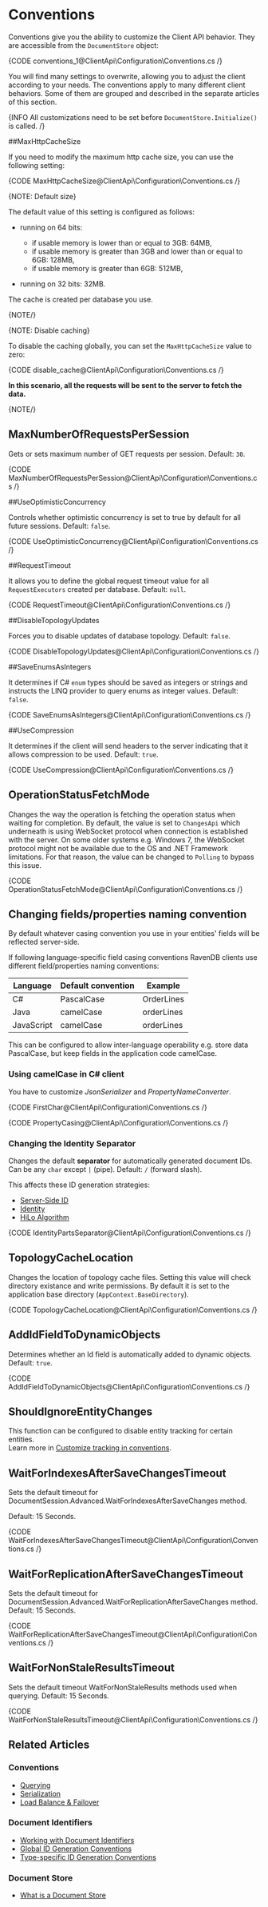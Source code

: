 # Conventions

Conventions give you the ability to customize the Client API behavior. They are accessible from the `DocumentStore` object:

{CODE conventions_1@ClientApi\Configuration\Conventions.cs /}

You will find many settings to overwrite, allowing you to adjust the client according to your needs. The conventions apply to many different client behaviors. Some of them are grouped and described in the separate articles of this section.

{INFO All customizations need to be set before `DocumentStore.Initialize()` is called. /}

##MaxHttpCacheSize

If you need to modify the maximum http cache size, you can use the following setting:

{CODE MaxHttpCacheSize@ClientApi\Configuration\Conventions.cs /}

{NOTE: Default size}

The default value of this setting is configured as follows:

* running on 64 bits:
  * if usable memory is lower than or equal to 3GB: 64MB,
  * if usable memory is greater than 3GB and lower than or equal to 6GB: 128MB,
  * if usable memory is greater than 6GB: 512MB,

* running on 32 bits: 32MB.

The cache is created per database you use.

{NOTE/}

{NOTE: Disable caching} 

To disable the caching globally, you can set the `MaxHttpCacheSize` value to zero:

{CODE disable_cache@ClientApi\Configuration\Conventions.cs /}

**In this scenario, all the requests will be sent to the server to fetch the data.**

{NOTE/}

## MaxNumberOfRequestsPerSession

Gets or sets maximum number of GET requests per session. Default: `30`.

{CODE MaxNumberOfRequestsPerSession@ClientApi\Configuration\Conventions.cs /}

##UseOptimisticConcurrency

Controls whether optimistic concurrency is set to true by default for all future sessions. Default: `false`.

{CODE UseOptimisticConcurrency@ClientApi\Configuration\Conventions.cs /}

##RequestTimeout

It allows you to define the global request timeout value for all `RequestExecutors` created per database. Default: `null`.

{CODE RequestTimeout@ClientApi\Configuration\Conventions.cs /}

##DisableTopologyUpdates

Forces you to disable updates of database topology. Default: `false`.

{CODE DisableTopologyUpdates@ClientApi\Configuration\Conventions.cs /}

##SaveEnumsAsIntegers

It determines if C# `enum` types should be saved as integers or strings and instructs the LINQ provider to query enums as integer values. Default: `false`.

{CODE SaveEnumsAsIntegers@ClientApi\Configuration\Conventions.cs /}

##UseCompression

It determines if the client will send headers to the server indicating that it allows compression to be used. Default: `true`.

{CODE UseCompression@ClientApi\Configuration\Conventions.cs /}

## OperationStatusFetchMode

Changes the way the operation is fetching the operation status when waiting for completion. By default, the value is set to `ChangesApi` which underneath is using WebSocket protocol when connection is established with the server. On some older systems e.g. Windows 7, the WebSocket protocol might not be available due to the OS and .NET Framework limitations. For that reason, the value can be changed to `Polling` to bypass this issue.

{CODE OperationStatusFetchMode@ClientApi\Configuration\Conventions.cs /}

## Changing fields/properties naming convention 

By default whatever casing convention you use in your entities' fields will be reflected server-side.

If following language-specific field casing conventions RavenDB clients use different field/properties naming conventions:

| Language | Default convention | Example |
| ------------- | ----- | --- |
| C# | PascalCase | OrderLines |
| Java | camelCase | orderLines |
| JavaScript | camelCase | orderLines |

This can be configured to allow inter-language operability e.g. store data PascalCase, but keep fields in the application code camelCase.

### Using camelCase in C# client

You have to customize *JsonSerializer* and *PropertyNameConverter*.  

{CODE FirstChar@ClientApi\Configuration\Conventions.cs /}

{CODE PropertyCasing@ClientApi\Configuration\Conventions.cs /}

### Changing the Identity Separator

Changes the default **separator** for automatically generated document IDs. Can be any `char` 
except `|` (pipe). Default: `/` (forward slash).  

This affects these ID generation strategies:  

* [Server-Side ID](../../server/kb/document-identifier-generation#server-side-id)
* [Identity](../../server/kb/document-identifier-generation#identity)
* [HiLo Algorithm](../../server/kb/document-identifier-generation#hilo-algorithm)

{CODE IdentityPartsSeparator@ClientApi\Configuration\Conventions.cs /}

## TopologyCacheLocation

Changes the location of topology cache files. Setting this value will check directory existance and write permissions. By default it is set to the application base directory (`AppContext.BaseDirectory`).

{CODE TopologyCacheLocation@ClientApi\Configuration\Conventions.cs /}

## AddIdFieldToDynamicObjects

Determines whether an Id field is automatically added to dynamic objects. Default: `true`.

{CODE AddIdFieldToDynamicObjects@ClientApi\Configuration\Conventions.cs /}

## ShouldIgnoreEntityChanges

This function can be configured to disable entity tracking for certain entities.  
Learn more in [Customize tracking in conventions](../../client-api/session/configuration/how-to-disable-tracking#customize-tracking-in-conventions).

## WaitForIndexesAfterSaveChangesTimeout

Sets the default timeout for DocumentSession.Advanced.WaitForIndexesAfterSaveChanges method.  

Default: 15 Seconds.  

{CODE WaitForIndexesAfterSaveChangesTimeout@ClientApi\Configuration\Conventions.cs /}

## WaitForReplicationAfterSaveChangesTimeout

Sets the default timeout for DocumentSession.Advanced.WaitForReplicationAfterSaveChanges method.
Default: 15 Seconds.

{CODE WaitForReplicationAfterSaveChangesTimeout@ClientApi\Configuration\Conventions.cs /}

## WaitForNonStaleResultsTimeout

Sets the default timeout WaitForNonStaleResults methods used when querying. 
Default: 15 Seconds.

{CODE WaitForNonStaleResultsTimeout@ClientApi\Configuration\Conventions.cs /}

## Related Articles

### Conventions

- [Querying](../../client-api/configuration/querying)
- [Serialization](../../client-api/configuration/serialization)
- [Load Balance & Failover](../../client-api/configuration/load-balance-and-failover)

### Document Identifiers

- [Working with Document Identifiers](../../client-api/document-identifiers/working-with-document-identifiers)
- [Global ID Generation Conventions](../../client-api/configuration/identifier-generation/global)
- [Type-specific ID Generation Conventions](../../client-api/configuration/identifier-generation/type-specific)

### Document Store

- [What is a Document Store](../../client-api/what-is-a-document-store)

